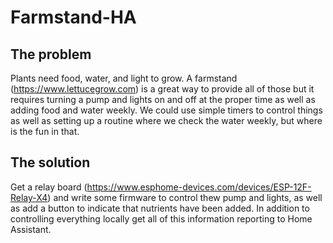 # Farmstand-HA

## The problem
Plants need food, water, and light to grow. A farmstand (https://www.lettucegrow.com) is a great way to provide all of those but it requires turning a pump and lights on and off at the proper time as well as adding food and water weekly. We could use simple timers to control things as well as setting up a routine where we check the water weekly, but where is the fun in that.

## The solution
Get a relay board (https://www.esphome-devices.com/devices/ESP-12F-Relay-X4) and write some firmware to control thew pump and lights, as well as add a button to indicate that nutrients have been added. In addition to controlling everything locally get all of this information reporting to Home Assistant.
